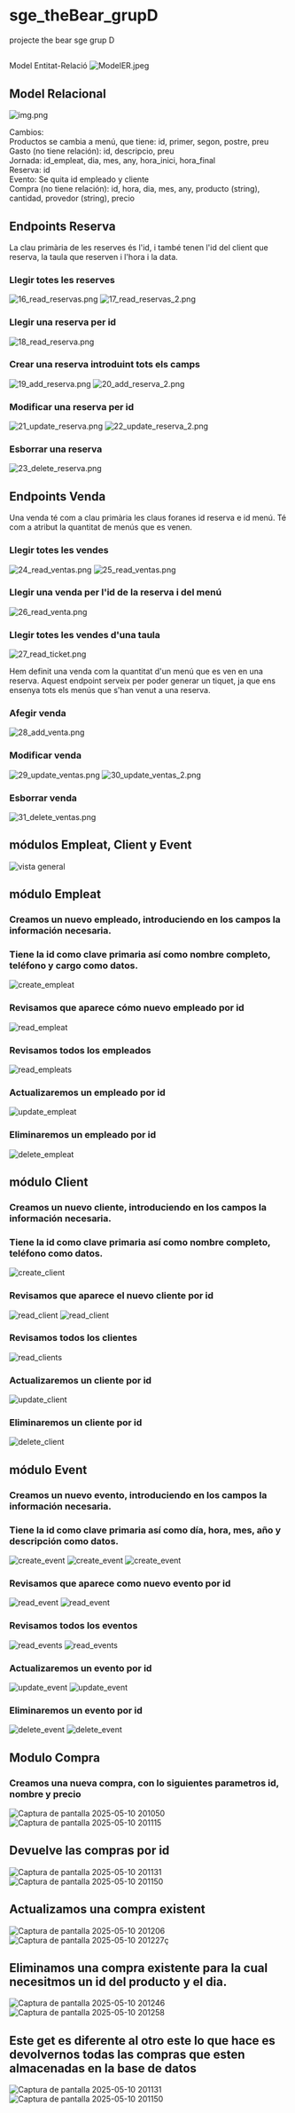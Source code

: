 # sge_theBear_grupD
projecte the bear sge grup D
##
Model Entitat-Relació
![ModelER.jpeg](ModelER.jpeg)

## Model Relacional
![img.png](img.png)

Cambios:  
Productos se cambia a menú, que tiene: id, primer, segon, postre, preu  
Gasto (no tiene relación): id, descripcio, preu  
Jornada: id_empleat, dia, mes, any, hora_inici, hora_final  
Reserva: id  
Evento: Se quita id empleado y cliente  
Compra (no tiene relación): id, hora, dia, mes, any, producto (string), cantidad, provedor (string), precio  


## Endpoints Reserva
La clau primària de les reserves és l'id, i també tenen l'id del client que reserva, la taula que reserven i l'hora i la data.
### Llegir totes les reserves
![16_read_reservas.png](pics_Jose/16_read_reservas.png)
![17_read_reservas_2.png](pics_Jose/17_read_reservas_2.png)

### Llegir una reserva per id
![18_read_reserva.png](pics_Jose/18_read_reserva.png)

### Crear una reserva introduint tots els camps
![19_add_reserva.png](pics_Jose/19_add_reserva.png)
![20_add_reserva_2.png](pics_Jose/20_add_reserva_2.png)

### Modificar una reserva per id
![21_update_reserva.png](pics_Jose/21_update_reserva.png)
![22_update_reserva_2.png](pics_Jose/22_update_reserva_2.png)

### Esborrar una reserva
![23_delete_reserva.png](pics_Jose/23_delete_reserva.png)


## Endpoints Venda
Una venda té com a clau primària les claus foranes id reserva e id menú. Té com a atribut la quantitat de menús que es venen.

### Llegir totes les vendes
![24_read_ventas.png](pics_Jose/24_read_ventas.png)
![25_read_ventas.png](pics_Jose/25_read_ventas.png)

### Llegir una venda per l'id de la reserva i del menú
![26_read_venta.png](pics_Jose/26_read_venta.png)

### Llegir totes les vendes d'una taula
![27_read_ticket.png](pics_Jose/27_read_ticket.png)

Hem definit una venda com la quantitat d'un menú que es ven en una reserva. Aquest endpoint serveix per poder generar un tiquet,
 ja que ens ensenya tots els menús que s'han venut a una reserva.
### Afegir venda
![28_add_venta.png](pics_Jose/28_add_venta.png)

### Modificar venda
![29_update_ventas.png](pics_Jose/29_update_ventas.png)
![30_update_ventas_2.png](pics_Jose/30_update_ventas_2.png)

### Esborrar venda
![31_delete_ventas.png](pics_Jose/31_delete_ventas.png)


## módulos Empleat, Client y Event

![vista general](./pics_Jose/1.png)

## módulo Empleat

### Creamos un nuevo empleado, introduciendo en los campos la información necesaria.
### Tiene la id como clave primaria así como nombre completo, teléfono y cargo como datos.
![create_empleat](./pics_Jose/3-create_empleat.png)

### Revisamos que aparece cómo nuevo empleado por id
![read_empleat](./pics_Jose/5-read_empleat.png)

### Revisamos todos los empleados
![read_empleats](./pics_Jose/2a-read_empleats.png)

### Actualizaremos un empleado por id
![update_empleat](./pics_Jose/4-update_empleat.png)

### Eliminaremos un empleado por id
![delete_empleat](./pics_Jose/6-delete_empleat.png)

## módulo Client

### Creamos un nuevo cliente, introduciendo en los campos la información necesaria.
### Tiene la id como clave primaria así como nombre completo, teléfono como datos.
![create_client](./pics_Jose/7-create_client.png)
 
### Revisamos que aparece el nuevo cliente por id
![read_client](./pics_Jose/8a-read_cliente.png)
![read_client](./pics_Jose/8b-read_cliente.png)

### Revisamos todos los clientes
![read_clients](./pics_Jose/8-read_clients.png)

### Actualizaremos un cliente por id
![update_client](./pics_Jose/9-update_client.png)

### Eliminaremos un cliente por id
![delete_client](./pics_Jose/10_delete_client.png)

## módulo Event

### Creamos un nuevo evento, introduciendo en los campos la información necesaria.
### Tiene la id como clave primaria así como día, hora, mes, año y descripción como datos.
![create_event](./pics_Jose/12-create_event.png)
![create_event](./pics_Jose/12a-create_event.png)
![create_event](./pics_Jose/12b-create_event.png)

### Revisamos que aparece como nuevo evento por id
![read_event](./pics_Jose/15-read_event.png)
![read_event](./pics_Jose/15a-read_event.png)

### Revisamos todos los eventos
![read_events](./pics_Jose/11-read_events.png)
![read_events](./pics_Jose/11a-read_events.png)

### Actualizaremos un evento por id
![update_event](./pics_Jose/13-update_event.png)
![update_event](./pics_Jose/13a-update_event.png)

### Eliminaremos un evento por id
![delete_event](./pics_Jose/14-delete_event.png)
![delete_event](./pics_Jose/14a-delete_event.png)



## Modulo Compra


### Creamos una nueva compra, con lo siguientes parametros id, nombre y precio

![Captura de pantalla 2025-05-10 201050](https://github.com/user-attachments/assets/746a2ea7-c1ba-4d19-929d-26fcbfaf884c)
![Captura de pantalla 2025-05-10 201115](https://github.com/user-attachments/assets/1bc2066a-8f77-4028-9c89-8226ee3aabbb)


## Devuelve las compras por id
![Captura de pantalla 2025-05-10 201131](https://github.com/user-attachments/assets/3d33c159-94e1-434a-8988-ef5bf48a8cda)
![Captura de pantalla 2025-05-10 201150](https://github.com/user-attachments/assets/c450ee99-df9a-430b-adca-7a6717a12ad6)


## Actualizamos una compra existent
![Captura de pantalla 2025-05-10 201206](https://github.com/user-attachments/assets/aa180043-3c6c-4aa3-8175-5da6fb926567)
![Captura de pantalla 2025-05-10 201227](https://github.com/user-attachments/assets/ddf93920-8714-4c4d-a33f-54e45a9c9dcf)ç

## Eliminamos una compra existente para la cual necesitmos un id del producto y el dia.

![Captura de pantalla 2025-05-10 201246](https://github.com/user-attachments/assets/f79b9562-5ca9-4ea9-ae17-b32211f8e0c8)
![Captura de pantalla 2025-05-10 201258](https://github.com/user-attachments/assets/9f211596-6648-43e0-b9e9-76c0220eccaf)


## Este get es diferente al otro este lo que hace es devolvernos todas las compras que esten almacenadas en la base de datos
![Captura de pantalla 2025-05-10 201131](https://github.com/user-attachments/assets/e4b27049-a1c0-4629-b198-b251e1739f7c)
![Captura de pantalla 2025-05-10 201150](https://github.com/user-attachments/assets/729219e9-67d0-4a2c-a408-3fa1954e44a1)





